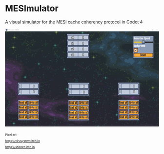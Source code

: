 # MESImulator
A visual simulator for the MESI cache coherency protocol in Godot 4

![](images/mesimulator_animation.gif)


<sup><sub>
Pixel art:\
https://virusystem.itch.io \
https://shiroze.itch.io
</sub></sup>


